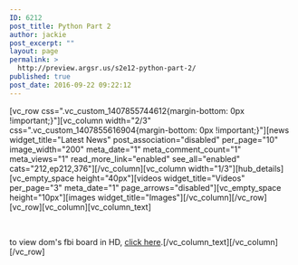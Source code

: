 ```yaml
---
ID: 6212
post_title: Python Part 2
author: jackie
post_excerpt: ""
layout: page
permalink: >
  http://preview.argsr.us/s2e12-python-part-2/
published: true
post_date: 2016-09-22 09:22:12
---
```

[vc_row css=".vc_custom_1407855744612{margin-bottom: 0px !important;}"][vc_column width="2/3" css=".vc_custom_1407855616904{margin-bottom: 0px !important;}"][news widget_title="Latest News" post_association="disabled" per_page="10" image_width="200" meta_date="1" meta_comment_count="1" meta_views="1" read_more_link="enabled" see_all="enabled" cats="212,ep212,376"][/vc_column][vc_column width="1/3"][hub_details][vc_empty_space height="40px"][videos widget_title="Videos" per_page="3" meta_date="1" page_arrows="disabled"][vc_empty_space height="10px"][images widget_title="Images"][/vc_column][/vc_row][vc_row][vc_column][vc_column_text]

&nbsp;

to view dom's fbi board in HD, <a href="http://alderson4.one/wordpress/wp-content/uploads/2016/09/FBI-Board-Imgur.jpg">click here</a>.[/vc_column_text][/vc_column][/vc_row]